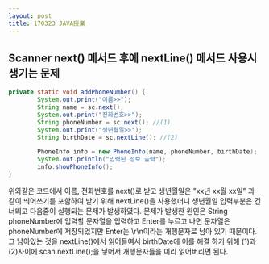 ```yaml
---
layout: post
title: 170323 JAVA授業
---
```


## Scanner next() 메서드 후에 nextLine() 메서드 사용시 생기는 문제

```java
private static void addPhoneNumber() {
		System.out.print("이름>>");
		String name = sc.next();
		System.out.print("전화번호>>");
		String phoneNumber = sc.next(); //(1)
		System.out.print("생년월일>>");
		String birthDate = sc.nextLine(); //(2)

		PhoneInfo info = new PhoneInfo(name, phoneNumber, birthDate);
		System.out.println("입력된 정보 출력");
		info.showPhoneInfo();
}

```
위와같은 코드에서 이름, 전화번호를 next()로 받고 생년월일은 "xx년 xx월 xx일" 과 같이 띄어쓰기를 포함하여 받기 위해 nextLine()을 사용했더니 생년월일 입력부분은 건너띄고 다음줄이 실행되는 문제가 발생하였다.  문제가 발생한 원인은 String phoneNumber에 입력할 문자열을 입력하고 Enter를 누르고 나면 문자열은 phoneNumber에 저장되었지만 Enter는 \r\n이라는 개행문자로 남아 있기 때문이다. 그 남아있는 것을 nextLine()에서 읽어들여서 birthDate에 이를 해결 하기 위해 (1)과 (2)사이에 scan.nextLine();을 넣어서 개행문자들을 미리 읽어버리면 된다.
